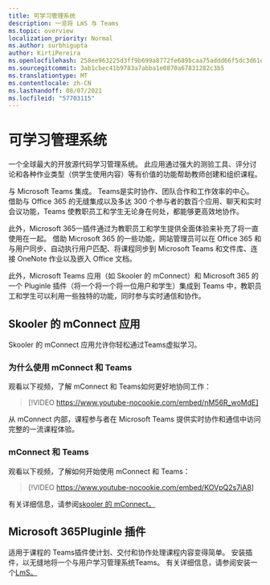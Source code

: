 ```yaml
---
title: 可学习管理系统
description: 一览将 LmS 与 Teams
ms.topic: overview
localization_priority: Normal
ms.author: surbhigupta
author: KirtiPereira
ms.openlocfilehash: 258ee963225d3ff9b699a8772fe689bcaa75addd66f5dc3d61ec4b73dcefc746
ms.sourcegitcommit: 3ab1cbec41b9783a7abba1e0870a67831282c3b5
ms.translationtype: MT
ms.contentlocale: zh-CN
ms.lasthandoff: 08/07/2021
ms.locfileid: "57703115"
---
```

# <a name="moodle-learning-management-system"></a>可学习管理系统

一个全球最大的开放源代码学习管理系统。 此应用通过强大的测验工具、评分讨论和各种作业类型（供学生使用内容）等有价值的功能帮助教师创建和组织课程。  
 
与 Microsoft Teams 集成。 Teams是实时协作、团队合作和工作效率的中心。 借助与 Office 365 的无缝集成以及多达 300 个参与者的数百个应用、聊天和实时会议功能，Teams 使教职员工和学生无论身在何处，都能够更高效地协作。 
 
此外，Microsoft 365一插件通过为教职员工和学生提供全面体验来补充了将一直使用在一起。 借助 Microsoft 365 的一些功能，网站管理员可以在 Office 365 和与用户同步、自动执行用户匹配、将课程同步到 Microsoft Teams 和文件库、连接 OneNote 作业以及嵌入 Office 文档。  
 
此外，Microsoft Teams 应用（如 Skooler 的 mConnect）和 Microsoft 365 的一个 Pluginle 插件（将一个将一个将一位用户和学生）集成到 Teams 中，教职员工和学生可以利用一些独特的功能，同时参与实时通信和协作。

## <a name="mconnect-app-by-skooler"></a>Skooler 的 mConnect 应用

Skooler 的 mConnect 应用允许你轻松通过Teams虚拟学习。

### <a name="why-mconnect-and-teams"></a>为什么使用 mConnect 和 Teams

观看以下视频，了解 mConnect 和 Teams如何更好地协同工作：

> [!VIDEO https://www.youtube-nocookie.com/embed/nM56R_woMdE]

从 mConnect 内部，课程参与者在 Microsoft Teams 提供实时协作和通信中访问完整的一流课程体验。

### <a name="get-started-with-mconnect-and-teams"></a>mConnect 和 Teams

观看以下视频，了解如何开始使用 mConnect 和 Teams：

> [!VIDEO https://www.youtube-nocookie.com/embed/KOVpQ2s7iA8]

有关详细信息，请参阅[skooler 的 mConnect。](https://skooler.com/mconnect/how-to/)

## <a name="microsoft-365-moodle-plugins"></a>Microsoft 365Pluginle 插件

适用于课程的 Teams插件使计划、交付和协作处理课程内容变得简单。 安装插件，以无缝地将一个与用户学习管理系统Teams。 有关详细信息，请参阅安装一个[LmS。](moodleInstructions.md)

